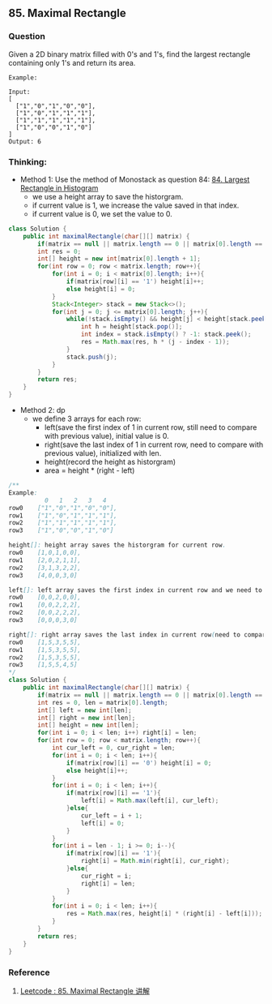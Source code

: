 ## 85. Maximal Rectangle

### Question
Given a 2D binary matrix filled with 0's and 1's, find the largest rectangle containing only 1's and return its area.

```
Example:

Input:
[
  ["1","0","1","0","0"],
  ["1","0","1","1","1"],
  ["1","1","1","1","1"],
  ["1","0","0","1","0"]
]
Output: 6
```

### Thinking:
* Method 1: Use the method of Monostack as question 84: [84. Largest Rectangle in Histogram](https://seanforfun.github.io/leetcode/2018/11/07/84.LargestRectangleinHistogram.html)
    * we use a height array to save the historgram.
    * if current value is 1, we increase the value saved in that index.
    * if current value is 0, we set the value to 0.
```Java
class Solution {
    public int maximalRectangle(char[][] matrix) {
        if(matrix == null || matrix.length == 0 || matrix[0].length == 0) return 0;
        int res = 0;
        int[] height = new int[matrix[0].length + 1];
        for(int row = 0; row < matrix.length; row++){
            for(int i = 0; i < matrix[0].length; i++){
                if(matrix[row][i] == '1') height[i]++;
                else height[i] = 0;
            }
            Stack<Integer> stack = new Stack<>();
            for(int j = 0; j <= matrix[0].length; j++){
                while(!stack.isEmpty() && height[j] < height[stack.peek()]){
                    int h = height[stack.pop()];
                    int index = stack.isEmpty() ? -1: stack.peek();
                    res = Math.max(res, h * (j - index - 1));
                }
                stack.push(j);
            }
        }
        return res;
    }
}
```

* Method 2: dp
    * we define 3 arrays for each row: 
        * left(save the first index of 1 in current row, still need to compare with previous value), initial value is 0.
        * right(save the last index of 1 in current row, need to compare with previous value), initialized with len.
        * height(record the height as historgram)
        * area = height * (right - left)
```Java
/**
Example:
          0   1   2   3   4
row0    ["1","0","1","0","0"],
row1    ["1","0","1","1","1"],
row2    ["1","1","1","1","1"],
row3    ["1","0","0","1","0"]

height[]: height array saves the historgram for current row.
row0    [1,0,1,0,0],
row1    [2,0,2,1,1],
row2    [3,1,3,2,2],
row3    [4,0,0,3,0]

left[]: left array saves the first index in current row and we need to compare it with the previous row left array.
row0    [0,0,2,0,0],
row1    [0,0,2,2,2],
row2    [0,0,2,2,2],
row3    [0,0,0,3,0]

right[]: right array saves the last index in current row(need to compare it with the previous row right array.)
row0    [1,5,3,5,5],
row1    [1,5,3,5,5],
row2    [1,5,3,5,5],
row3    [1,5,5,4,5]
*/
class Solution {
    public int maximalRectangle(char[][] matrix) {
        if(matrix == null || matrix.length == 0 || matrix[0].length == 0) return 0;
        int res = 0, len = matrix[0].length;
        int[] left = new int[len];
        int[] right = new int[len];
        int[] height = new int[len];
        for(int i = 0; i < len; i++) right[i] = len;
        for(int row = 0; row < matrix.length; row++){
            int cur_left = 0, cur_right = len;
            for(int i = 0; i < len; i++){
                if(matrix[row][i] == '0') height[i] = 0;
                else height[i]++;
            }
            for(int i = 0; i < len; i++){
                if(matrix[row][i] == '1'){
                    left[i] = Math.max(left[i], cur_left);
                }else{
                    cur_left = i + 1;
                    left[i] = 0;
                }
            }
            for(int i = len - 1; i >= 0; i--){
                if(matrix[row][i] == '1'){
                    right[i] = Math.min(right[i], cur_right);
                }else{
                    cur_right = i;
                    right[i] = len;
                }
            }
            for(int i = 0; i < len; i++){
                res = Math.max(res, height[i] * (right[i] - left[i]));
            }
        }
        return res;
    }
}
```
	

### Reference
1. [Leetcode : 85. Maximal Rectangle 讲解](https://www.youtube.com/watch?v=5CEBM_174e0)
